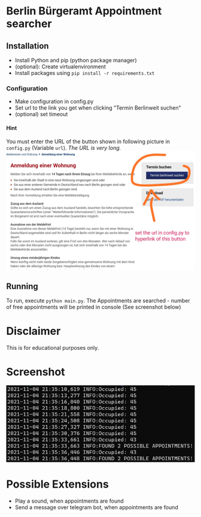 # Berlin Bürgeramt Appointment searcher
## Installation
- Install Python and pip (python package manager)
- (optional): Create virtualenvironment
- Install packages using `pip install -r requirements.txt`
### Configuration
- Make configuration in config.py
- Set url to the link you get when clicking "Termin Berlinweit suchen"
- (optional) set timeout
#### Hint
You must enter the URL of the button shown in following picture in `config.py`
(Variable `url`).
*The URL is very long.*
![](Hyperlink.jpg)
## Running
To run, execute `python main.py`. The Appointments are searched - number of free appointments will be printed in console
(See screenshot below)
# Disclaimer
This is for educational purposes only.

# Screenshot
![Screenshot of Command Line](screen.png)

# Possible Extensions
- Play a sound, when appointments are found
- Send a message over telegram bot, when appointments are found
